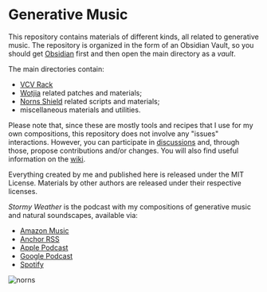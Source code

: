 # Generative Music

This repository contains materials of different kinds, all related to generative music. The repository is organized in the form of an Obsidian Vault, so you should get [Obsidian](https://obsidian.md/) first and then open the main directory as a *vault*.

The main directories contain:

- [VCV Rack](https://vcvrack.com/) 
- [Wotjia](https://intermorphic.com/) related patches and materials;
- [Norns Shield](https://monome.org/docs/norns/shield/) related scripts and materials;
-  miscellaneous materials and utilities.

Please note that, since these are mostly tools and recipes that I use for my own compositions, this repository does not involve any "issues" interactions. However, you can participate in [discussions](https://github.com/davideriboli/Generative-Music/discussions) and, through those, propose contributions and/or changes. You will also find useful information on the [wiki](https://github.com/davideriboli/Generative-Music/wiki). 

Everything created by me and published here is released under the MIT License. Materials by other authors are released under their respective licenses.

*Stormy Weather* is the podcast with my compositions of generative music and natural soundscapes, available via:

- [Amazon Music](https://music.amazon.it/podcasts/e0b81e52-bf7b-40cb-b173-06281782b3bd/stormy-weather)
- [Anchor RSS](https://anchor.fm/s/b0514b44/podcast/rss)
- [Apple Podcast](https://podcasts.apple.com/us/podcast/stormy-weather/id1639829213)
- [Google Podcast](https://podcasts.google.com/feed/aHR0cHM6Ly9hbmNob3IuZm0vcy9iMDUxNGI0NC9wb2RjYXN0L3Jzcw)
- [Spotify](https://open.spotify.com/show/5gYvj12S8zWB7ZVpLJ83DI)

![norns](https://user-images.githubusercontent.com/623043/186886820-d668ae8b-6a92-4922-b85c-dc0215545ca9.png)

